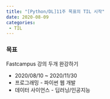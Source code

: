 ```yaml
---
title: "[Python/DL]11주 목표의 TIL 시작"
date: 2020-08-09
categories: 
 - TIL
---  
```

### 목표  
Fastcampus 강의 두개 완강하기
- 2020/08/10 ~ 2020/11/30    
- 프로그래밍 - 파이썬 웹 개발  
- 데이터 사이언스 - 딥러닝/인공지능  
